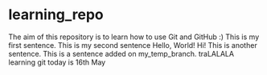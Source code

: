 # learning_repo
The aim of this repository is to learn how to use Git and GitHub :)
This is my first sentence.
This is my second sentence
Hello, World!
Hi!
This is another sentence.
This is a sentence added on my_temp_branch.
traLALALA
learning git
today is 16th May